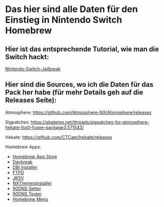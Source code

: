 # Das hier sind alle Daten für den Einstieg in Nintendo Switch Homebrew

## Hier ist das entsprechende Tutorial, wie man die Switch hackt:


[Nintendo-Switch-Jailbreak](https://github.com/Nico-Shock/Nintendo-Switch-Jailbreak)

## Hier sind die Sources, wo ich die Daten für das Pack her habe (für mehr Details geh auf die Releases Seite):

Atmosphere: https://github.com/Atmosphere-NX/Atmosphere/releases

Sigpatches: https://gbatemp.net/threads/sigpatches-for-atmosphere-hekate-fss0-fusee-package3.571543/

Hekate: https://github.com/CTCaer/hekate/releases

Homebrew Apps:

- [Homebrew App Store](https://github.com/fortheusers/hb-appstore/releases)
- [Daybreak](https://github.com/Atmosphere-NX/Atmosphere/releases)
- [DBI Installer](https://github.com/rashevskyv/dbi/releases)
- [FTPD](https://github.com/mtheall/ftpd/releases/)
- [JKSV](https://github.com/J-D-K/JKSV/releases)
- [NXThemesInstaller](https://github.com/exelix11/SwitchThemeInjector/releases)
- [90DNS Setter](https://github.com/suchmememanyskill/switch-90dns-setter/releases)
- [90DNS Tester](https://github.com/meganukebmp/Switch_90DNS_tester/releases/)
- [Homebrew Menu](https://github.com/switchbrew/nx-hbmenu/releases/)
